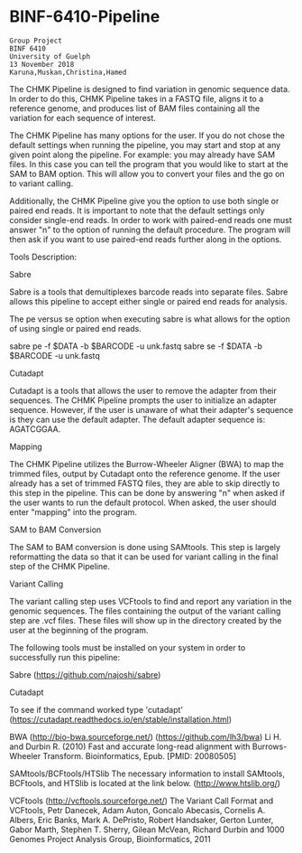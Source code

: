 # BINF-6410-Pipeline
```
Group Project
BINF 6410
University of Guelph
13 November 2018
Karuna,Muskan,Christina,Hamed
```

The CHMK Pipeline is designed to find variation in genomic sequence data. In order to do this, CHMK Pipeline takes in a FASTQ file, aligns it to a reference genome, and produces list of BAM files containing all the variation for each sequence of interest. 

The CHMK Pipeline has many options for the user. If you do not chose the default settings when running the pipeline, you may start and stop at any given point along the pipeline. For example: you may already have SAM files. In this case you can tell the program that you would like to start at the SAM to BAM option. This will allow you to convert your files and the go on to variant calling. 

Additionally, the CHMK Pipeline give you the option to use both single or paired end reads. It is important to note that the default settings only consider single-end reads. In order to work with paired-end reads one must answer "n" to the option of running the default procedure. The program will then ask if you want to use paired-end reads further along in the options.



Tools Description:

Sabre

Sabre is a tools that demultiplexes barcode reads into separate files. Sabre allows this pipeline to accept either single or paired end reads for analysis. 

The pe versus se option when executing sabre is what allows for the option of using single or paired end reads.

sabre pe -f $DATA -b $BARCODE -u unk.fastq
sabre se -f $DATA -b $BARCODE -u unk.fastq

Cutadapt

Cutadapt is a tools that allows the user to remove the adapter from their sequences. The CHMK Pipeline prompts the user to initialize an adapter sequence. However, if the user is unaware of what their adapter's sequence is they can use the default adapter. The default adapter sequence is:  AGATCGGAA.

Mapping

The CHMK Pipeline utilizes the Burrow-Wheeler Aligner (BWA) to map the trimmed files, output by Cutadapt onto the reference genome. If the user already has a set of trimmed FASTQ files, they are able to skip directly to this step in the pipeline. This can be done by answering "n" when asked if the user wants to run the default protocol. When asked, the user should enter "mapping" into the program.

SAM to BAM Conversion

The SAM to BAM conversion is done using SAMtools. This step is largely reformatting the data so that it can be used for variant calling in the final step of the CHMK Pipeline.

Variant Calling

The variant calling step uses VCFtools to find and report any variation in the genomic sequences. The files containing the output of the variant calling step are .vcf files. These files will show up in the directory created by the user at the beginning of the program.


The following tools must be installed on your system in order to successfully run this pipeline:

Sabre
(https://github.com/najoshi/sabre)

Cutadapt

To see if the command worked type 'cutadapt'
(https://cutadapt.readthedocs.io/en/stable/installation.html)

BWA
(http://bio-bwa.sourceforge.net/)
(https://github.com/lh3/bwa)
Li H. and Durbin R. (2010) Fast and accurate long-read alignment with Burrows-Wheeler Transform. Bioinformatics, Epub. [PMID: 20080505]


SAMtools/BCFtools/HTSlib
The necessary information to install SAMtools, BCFtools, and HTSlib is located at the link below.
(http://www.htslib.org/)

VCFtools
(http://vcftools.sourceforge.net/)
The Variant Call Format and VCFtools, Petr Danecek, Adam Auton, Goncalo Abecasis, Cornelis A. Albers, Eric Banks, Mark A. DePristo, Robert Handsaker, Gerton Lunter, Gabor Marth, Stephen T. Sherry, Gilean McVean, Richard Durbin and 1000 Genomes Project Analysis Group, Bioinformatics, 2011
